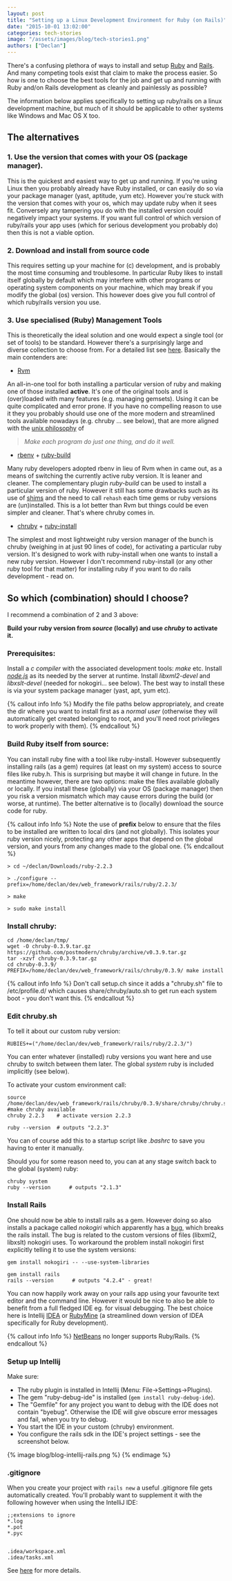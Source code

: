 ```yaml
---
layout: post
title: "Setting up a Linux Development Environment for Ruby (on Rails)"
date: "2015-10-01 13:02:00"
categories: tech-stories
image: "/assets/images/blog/tech-stories1.png"
authors: ["Declan"]
---
```


There's a confusing plethora of ways to install and setup [Ruby][Ruby] and [Rails][Rails].
And many competing tools exist that claim to make the process easier.
So how is one to choose the best tools for the job and get up and running with Ruby and/on Rails development as cleanly and painlessly as possible?

The information below applies specifically to setting up ruby/rails on a linux development machine, but much of it should be applicable to other systems like Windows and Mac OS X too.

## The alternatives

### 1. Use the version that comes with your OS (package manager).

This is the quickest and easiest way to get up and running.
If you're using Linux then you probably already have Ruby installed, or can easily do so via your package manager (yast, aptitude, yum etc).
However you're stuck with the version that comes with your os, which may update ruby when it sees fit.
Conversely any tampering you do with the installed version could negatively impact your systems.
If you want full control of which version of ruby/rails your app uses (which for serious development you probably do) then this is not a viable option.

###  2. Download and install from source code

This requires setting up your machine for (c) development, and is probably the most time consuming and troublesome.
In particular Ruby likes to install itself globally by default which may interfere with other
programs or operating system components on your machine, which may break if you modify the global (os) version.
This however does give you full control of which ruby/rails version you use.

###  3. Use specialised (Ruby) Management Tools

This is theoretically the ideal solution and one would expect a single tool (or set of tools) to be standard.
However there's a surprisingly large and diverse collection to choose from.
For a detailed list see [here][ruby website].
Basically the main contenders are:

- [Rvm][Rvm]

An all-in-one tool for both installing a particular version of ruby and making one of those installed **active**.
It's one of the original tools and is (over)loaded with many features (e.g. managing gemsets).
Using it can be quite complicated and error prone.
If you have no compelling reason to use it they you probably should use one of the more modern and streamlined tools available nowadays (e.g. chruby ... see below), that are more aligned with the [unix philosophy][unix-well] of

> *Make each program do just one thing, and do it well.*

- [rbenv][rbenv] + [ruby-build]

Many ruby developers adopted rbenv in lieu of Rvm when in came out, as a means of switching the currently active ruby version.
It is leaner and cleaner.
The complementary plugin *ruby-build* can be used to install a particular version of ruby.
However it still has some drawbacks such as its use of [shims] and the need to call `rehash` each time gems or ruby versions are (un)installed.
This is a lot better than Rvm but things could be even simpler and cleaner.
That's where chruby comes in.

- [chruby][chruby] + [ruby-install][ruby-install]

The simplest and most lightweight ruby version manager of the bunch is chruby (weighing in at just 90 lines of code), for activating a particular ruby version.
It's designed to work with ruby-install when one wants to install a new ruby version.
However I don't recommend ruby-install (or any other ruby tool for that matter) for installing ruby if you want to do rails development - read on.

## So which (combination) should I choose?

I recommend a combination of 2 and 3 above:

**Build your ruby version from *source* (locally) and use *chruby* to activate it.**

### Prerequisites:

Install a *c compiler* with the associated development tools: *make* etc.
Install [*node.js*][nodejs] as its needed by the server at runtime.
Install *libxml2-devel* and *libxslt-devel* (needed for nokogiri... see below).
The best way to install these is via your system package manager (yast, apt, yum etc).

{% callout info Info %}
Modify the file paths below appropriately, and create the dir where you want to install first as a *normal user* (otherwise they will automatically get created belonging to root, and you'll need root privileges to work properly with them).
{% endcallout %}

### Build Ruby itself from source:

You can install ruby fine with a tool like ruby-install.
However subsequently installing rails (as a gem) requires (at least on my system) access to source files like ruby.h.
This is surprising but maybe it will change in future.
In the meantime however, there are two options: make the files available globally or locally.
If you install these (globally) via your OS (package manager) then you risk a version mismatch which may cause errors during the build (or worse, at runtime). The better alternative
is to (locally) download the source code for ruby.

{% callout info Info %}
Note the use of **prefix** below to ensure that the files to be installed are written to local dirs (and not globally).
This isolates your ruby version nicely, protecting any other apps that depend on the global version, and yours from any changes made to the global one.
{% endcallout %}

    > cd ~/declan/Downloads/ruby-2.2.3

    > ./configure --prefix=/home/declan/dev/web_framework/rails/ruby/2.2.3/

    > make

    > sudo make install

### Install chruby:

    cd /home/declan/tmp/
    wget -O chruby-0.3.9.tar.gz https://github.com/postmodern/chruby/archive/v0.3.9.tar.gz
    tar -xzvf chruby-0.3.9.tar.gz
    cd chruby-0.3.9/
    PREFIX=/home/declan/dev/web_framework/rails/chruby/0.3.9/ make install

{% callout info Info %}
Don't call setup.ch since it adds a "chruby.sh" file to /etc/profile.d/ which causes share/chruby/auto.sh to get run each system boot - you don't want this.
{% endcallout %}

### Edit chruby.sh

To tell it about our custom ruby version:

    RUBIES+=("/home/declan/dev/web_framework/rails/ruby/2.2.3/")

You can enter whatever (installed) ruby versions you want here and use chruby to switch between them later.
The global *system* ruby is included implicitly (see below).

To activate your custom environment call:

    source /home/declan/dev/web_framework/rails/chruby/0.3.9/share/chruby/chruby.sh  #make chruby available
    chruby 2.2.3 	# activate version 2.2.3

    ruby --version 	# outputs "2.2.3"

You can of course add this to a startup script like *.bashrc* to save you having to enter it manually.

Should you for some reason need to, you can at any stage switch back to the global (system) ruby:

    chruby system
    ruby --version      # outputs "2.1.3"

### Install Rails

One should now be able to install rails as a gem.
However doing so also installs a package called *nokogiri* which apparently has a [bug][nokogiri-bug], which breaks the rails install.
The bug is related to the custom versions of files (libxml2, libxslt) nokogiri uses.
To workaround the problem install nokogiri first explicitly telling it to use the system versions:

    gem install nokogiri -- --use-system-libraries

    gem install rails
    rails --version      # outputs "4.2.4" - great!

You can now happily work away on your rails app using your favourite text editor and the command line.
However it would be nice to also be able to benefit from a full fledged IDE eg. for visual debugging.
The best choice here is Intellij
[IDEA][IDEA] or [RubyMine][RubyMine] (a streamlined down version of IDEA specifically for Ruby development).

{% callout info Info %}
[NetBeans](http://wiki.netbeans.org/RubySupport) no longer supports Ruby/Rails.
{% endcallout %}

### Setup up Intellij

Make sure:

- The ruby plugin is installed in Intellij (Menu: File->Settings->Plugins).
- The gem "ruby-debug-ide" is installed  (`gem install ruby-debug-ide`).
- The "Gemfile" for any project you want to debug with the IDE does not contain "byebug".
Otherwise the IDE will give obscure error messages and fail, when you try to debug.
- You start the IDE in your custom (chruby) environment.
- You configure the rails sdk in the IDE's project settings - see the screenshot below.

{% image blog/blog-intellij-rails.png %} {% endimage %}

### .gitignore

When you create your project with `rails new` a useful .gitignore file gets automatically created.
You'll probably want to supplement it with the following however when using the IntelliJ IDE:

    ;;extensions to ignore
    *.log
    *.pot
    *.pyc


    .idea/workspace.xml
    .idea/tasks.xml

See [here](https://intellij-support.jetbrains.com/hc/en-us/articles/206827587-How-to-manage-projects-under-Version-Control-Systems) for more details.


<!-- Links -->

[Ruby]: https://www.ruby-lang.org/en/
[Rails]: http://rubyonrails.org/
[ruby website]: https://www.ruby-lang.org/en/documentation/installation/

[Rvm]: https://rvm.io/rvm
[unix-well]: https://en.wikipedia.org/wiki/Unix_philosophy#Do_One_Thing_and_Do_It_Well
[nodejs]: https://nodejs.org/en/

[rbenv]: https://github.com/sstephenson/rbenv
[shims]: https://github.com/sstephenson/rbenv/#understanding-shims
[ruby-build]: https://github.com/sstephenson/ruby-build

[chruby]: https://github.com/postmodern/chruby
[ruby-install]: https://github.com/postmodern/ruby-install

[nokogiri-bug]: http://stackoverflow.com/questions/29782968/how-to-gem-install-nokogiri-use-system-libraries-via-gemfile

[IDEA]: https://www.jetbrains.com/idea/
[RubyMine]: https://www.jetbrains.com/ruby/
